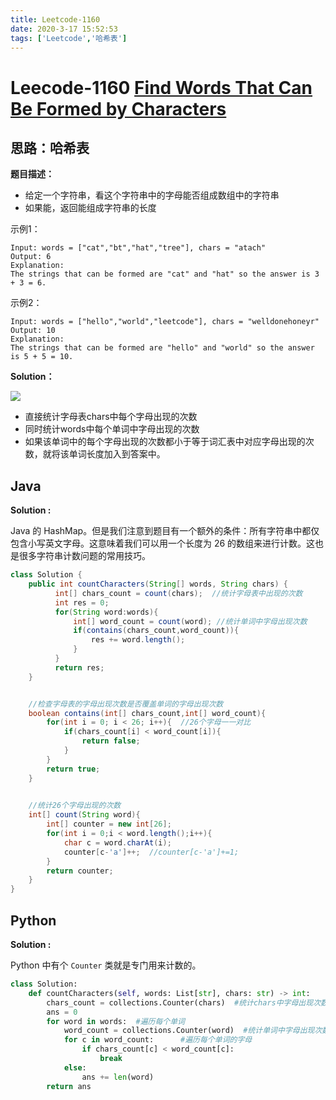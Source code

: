 ```yaml
---
title: Leetcode-1160
date: 2020-3-17 15:52:53
tags: ['Leetcode','哈希表']
---
```


# Leecode-1160 [Find Words That Can Be Formed by Characters](https://leetcode-cn.com/problems/find-words-that-can-be-formed-by-characters/)

## 思路：哈希表

**题目描述：**

- 给定一个字符串，看这个字符串中的字母能否组成数组中的字符串
- 如果能，返回能组成字符串的长度

示例1：

```
Input: words = ["cat","bt","hat","tree"], chars = "atach"
Output: 6
Explanation: 
The strings that can be formed are "cat" and "hat" so the answer is 3 + 3 = 6.
```

示例2：

```
Input: words = ["hello","world","leetcode"], chars = "welldonehoneyr"
Output: 10
Explanation: 
The strings that can be formed are "hello" and "world" so the answer is 5 + 5 = 10.
```



**Solution：**

![](https://zhuuu-bucket.oss-cn-beijing.aliyuncs.com/img/20200318091832.gif)

- 直接统计字母表chars中每个字母出现的次数
- 同时统计words中每个单词中字母出现的次数
- 如果该单词中的每个字母出现的次数都小于等于词汇表中对应字母出现的次数，就将该单词长度加入到答案中。

<!--more-->



## Java

**Solution :**

Java 的 HashMap。但是我们注意到题目有一个额外的条件：所有字符串中都仅包含小写英文字母。这意味着我们可以用一个长度为 26 的数组来进行计数。这也是很多字符串计数问题的常用技巧。

```java
class Solution {
    public int countCharacters(String[] words, String chars) {
          int[] chars_count = count(chars);  //统计字母表中出现的次数
          int res = 0;
          for(String word:words){
              int[] word_count = count(word); //统计单词中字母出现次数
              if(contains(chars_count,word_count)){
                  res += word.length();
              }
          }
          return res;
    }


    //检查字母表的字母出现次数是否覆盖单词的字母出现次数
    boolean contains(int[] chars_count,int[] word_count){
        for(int i = 0; i < 26; i++){  //26个字母一一对比
            if(chars_count[i] < word_count[i]){
                return false;
            }
        }
        return true;
    }

   
    //统计26个字母出现的次数
    int[] count(String word){
        int[] counter = new int[26];
        for(int i = 0;i < word.length();i++){
            char c = word.charAt(i);
            counter[c-'a']++;  //counter[c-'a']+=1;
        }
        return counter;
    }
}
```



## Python 

**Solution :**

Python 中有个 `Counter` 类就是专门用来计数的。

```python
class Solution:
    def countCharacters(self, words: List[str], chars: str) -> int:
        chars_count = collections.Counter(chars)  #统计chars中字母出现次数
        ans = 0
        for word in words:  #遍历每个单词
            word_count = collections.Counter(word)  #统计单词中字母出现次数
            for c in word_count:      #遍历每个单词的字母
                if chars_count[c] < word_count[c]:
                    break
            else:
                ans += len(word)
        return ans
```



